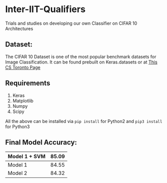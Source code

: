 # Inter-IIT-Qualifiers
Trials and studies on developing our own Classifier on CIFAR 10 Architectures

## Dataset:
The CIFAR 10 Dataset is one of the most popular benchmark datasets for  Image Classification. 
It can be found prebuilt on Keras.datasets or at [This CS Toronto Page](https://www.cs.toronto.edu/~kriz/cifar.html)

## Requirements
1. Keras
2. Matplotlib
3. Numpy
4. Scipy 

All the above can be installed via `pip install` for Python2 and `pip3 install ` for Python3 

## Final Model Accuracy:
| Model 1 + SVM 	| 85.09 	|
|---------------	|-------	|
| Model 1       	| 84.55 	|
| Model 2       	| 84.32 	|

